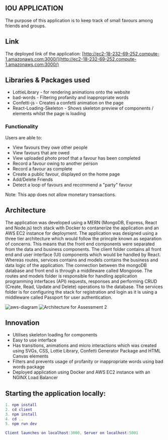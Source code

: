 ## IOU APPLICATION
The purpose of this application is to keep track of small favours among friends and groups. 

## Link
The deployed link of the application: [http://ec2-18-232-69-252.compute-1.amazonaws.com:3000/](http://ec2-18-232-69-252.compute-1.amazonaws.com:3000/)

## Libraries & Packages used
- LottieLibrary - for rendering animations onto the website
- bad-words - Filtering profanity and inappropriate words
- Confetti-js - Creates a confetti animation on the page
- React-Loading-Skeleton - Shows skeleton preview of components / elements whilst the page is loading

### Functionality
Users are able to:
- View favours they owe other people
- View favours that are owed
- View uploaded photo proof that a favour has been completed
- Record a favour owing to another person
- Record a favour as complete
- Create a public favour, displayed on the home page
- Add/Delete Friends
- Detect a loop of favours and recommend a "party" favour

Note: This app does not allow monetary transactions.

## Architecture 
The application was developed using a MERN (MongoDB, Express, React and Node.js) tech stack with Docker to contanerize the application and an AWS EC2 instance for deployment. The application was designed using a three tier architecture which would follow the princple known as separation of concerns. This means that the front end components were separated from the data and business components. The client folder contains all front end and user interface (UI) components which would be handled by React. Whereas routes, services contains and models contains the business and data logic of the application. The connection between the mongoDB database and front end is through a middleware called Mongoose. The routes and models folder is responsible for handling application programming interfaces (API) requests, responses and performing CRUD (Create, Read, Update and Delete) operations to the database. The services folder is for configuring the stack for registration and login as it is using a middleware called Passport for user authentication.

![aws-diagram](https://user-images.githubusercontent.com/48647164/97793385-4620bc80-1c3f-11eb-9f77-08b492659fcc.png)
![Architecture for Assessment 2](https://i.ibb.co/rMtLdc3/Architecture-for-Assessment-2.png)

## Innovation 
- Utilises skeleton loading for components
- Easy to use interface
- Has transitions, animations and micro interactions which was created using SVGs, CSS, Lottie Library, Confetti Generator Package and HTML Canvas elements 
- Filters and prevents usage of profanity or inappropriate words using bad words package
- Deployed application using Docker and AWS EC2 instance with an NGINX Load Balancer


## Starting the application locally:

```lua
1. npm install
2. cd client
3. npm install
4. cd ..
5. npm run dev 

Client launches on localhost:3000, Server on localhost:5001
```
